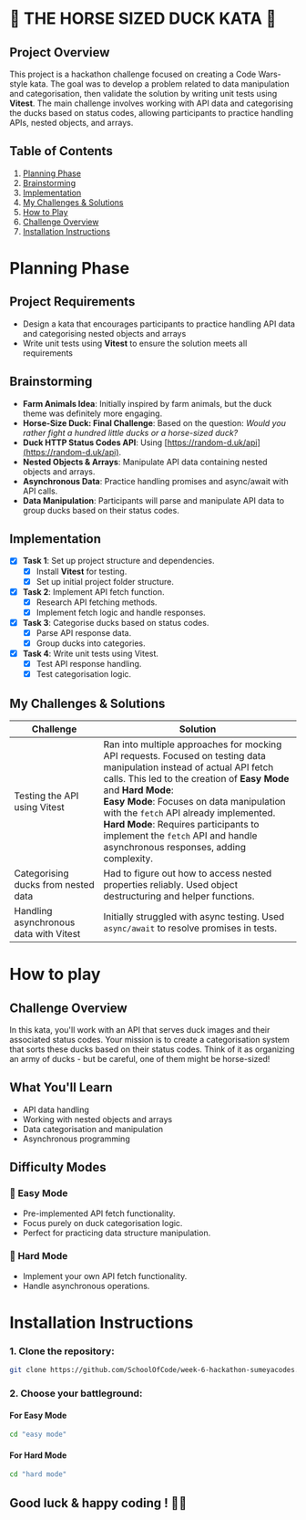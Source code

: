 # 🌟 THE HORSE SIZED DUCK KATA 🌟

## Project Overview

This project is a hackathon challenge focused on creating a Code Wars-style kata. The goal was to develop a problem related to data manipulation and categorisation, then validate the solution by writing unit tests using **Vitest**. The main challenge involves working with API data and categorising the ducks based on status codes, allowing participants to practice handling APIs, nested objects, and arrays.

## Table of Contents

1. [Planning Phase](#planning-phase)
2. [Brainstorming](#brainstorming)
3. [Implementation](#implementation)
4. [My Challenges & Solutions](#my-challenges--solutions)
5. [How to Play](#how-to-play)
6. [Challenge Overview](#challenge-overview)
7. [Installation Instructions](#installation-instructions)

# Planning Phase

## Project Requirements

- Design a kata that encourages participants to practice handling API data and categorising nested objects and arrays
- Write unit tests using **Vitest** to ensure the solution meets all requirements

## Brainstorming

- **Farm Animals Idea**: Initially inspired by farm animals, but the duck theme was definitely more engaging.
- **Horse-Size Duck: Final Challenge**: Based on the question: _Would you rather fight a hundred little ducks or a horse-sized duck?_
- **Duck HTTP Status Codes API**: Using [https://random-d.uk/api](https://random-d.uk/api).
- **Nested Objects & Arrays**: Manipulate API data containing nested objects and arrays.
- **Asynchronous Data**: Practice handling promises and async/await with API calls.
- **Data Manipulation**: Participants will parse and manipulate API data to group ducks based on their status codes.

## Implementation

- [x] **Task 1**: Set up project structure and dependencies.
  - [x] Install **Vitest** for testing.
  - [x] Set up initial project folder structure.
- [x] **Task 2**: Implement API fetch function.
  - [x] Research API fetching methods.
  - [x] Implement fetch logic and handle responses.
- [x] **Task 3**: Categorise ducks based on status codes.
  - [x] Parse API response data.
  - [x] Group ducks into categories.
- [x] **Task 4**: Write unit tests using Vitest.
  - [x] Test API response handling.
  - [x] Test categorisation logic.

## My Challenges & Solutions

| Challenge                              | Solution                                                                                                                                                                                                                                                                                                                                                                                                            |
| -------------------------------------- | ------------------------------------------------------------------------------------------------------------------------------------------------------------------------------------------------------------------------------------------------------------------------------------------------------------------------------------------------------------------------------------------------------------------- |
| Testing the API using Vitest           | Ran into multiple approaches for mocking API requests. Focused on testing data manipulation instead of actual API fetch calls. This led to the creation of **Easy Mode** and **Hard Mode**: <br> **Easy Mode**: Focuses on data manipulation with the `fetch` API already implemented. <br> **Hard Mode**: Requires participants to implement the `fetch` API and handle asynchronous responses, adding complexity. |
| Categorising ducks from nested data    | Had to figure out how to access nested properties reliably. Used object destructuring and helper functions.                                                                                                                                                                                                                                                                                                         |
| Handling asynchronous data with Vitest | Initially struggled with async testing. Used `async/await` to resolve promises in tests.                                                                                                                                                                                                                                                                                                                            |

# How to play

## Challenge Overview

In this kata, you'll work with an API that serves duck images and their associated status codes. Your mission is to create a categorisation system that sorts these ducks based on their status codes. Think of it as organizing an army of ducks - but be careful, one of them might be horse-sized!

## What You'll Learn

- API data handling
- Working with nested objects and arrays
- Data categorisation and manipulation
- Asynchronous programming


## Difficulty Modes

### 🐥 Easy Mode

- Pre-implemented API fetch functionality.
- Focus purely on duck categorisation logic.
- Perfect for practicing data structure manipulation.

### 🦢 Hard Mode

- Implement your own API fetch functionality.
- Handle asynchronous operations.

# Installation Instructions

### 1. Clone the repository:

```bash
git clone https://github.com/SchoolOfCode/week-6-hackathon-sumeyacodes.git
```

### 2. Choose your battleground:

#### For Easy Mode

```bash
cd "easy mode"
```

#### For Hard Mode

```bash
cd "hard mode"
```

## Good luck & happy coding ! 🦆🌟
